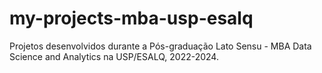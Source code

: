 # my-projects-mba-usp-esalq
Projetos desenvolvidos durante a Pós-graduação Lato Sensu - MBA Data Science and Analytics na USP/ESALQ, 2022-2024.
